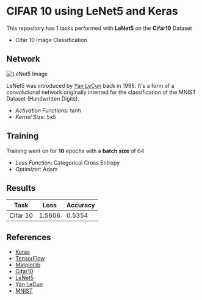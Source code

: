 # CIFAR 10 using LeNet5 and Keras

This repository has 1 tasks performed with **LeNet5** on the **Cifar10** Dataset

* Cifar 10 Image Classification


## Network

![LeNet5 Image](https://i.stack.imgur.com/tLKYz.png)

LeNet5 was introduced by [Yan LeCun](http://yann.lecun.com) back in 1998. It's a form of a convolutional network originally intented for the classification of the MNIST Dataset (Handwritten Digits).

* *Activation Functions*: tanh
* *Kernel Size*: 5x5

## Training

Training went on for **10** epochs with a **batch size** of 64

* *Loss Function*: Categorical Cross Entropy
* *Optimizer*: Adam

## Results

| Task                        | Loss  | Accuracy |
|-----------------------------|-------|----------|
| Cifar 10                    | 1.5606 | 0.5354 |



## References

* [Keras](https://keras.io/)
* [TensorFlow](https://www.tensorflow.org)
* [Matplotlib](https://matplotlib.org)
* [Cifar10](https://www.cs.toronto.edu/~kriz/cifar.html)
* [LeNet5](http://yann.lecun.com/exdb/lenet/)
* [Yan LeCun](http://yann.lecun.com)
* [MNIST](http://yann.lecun.com/exdb/mnist/)
